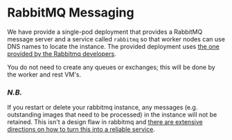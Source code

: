 # RabbitMQ Messaging

We have provide a single-pod deployment that provides a RabbitMQ message server and a service called `rabbitmq` so that worker nodes can use DNS names to locate the instance. The provided deployment uses [the one provided by the Rabbitmq developers](https://hub.docker.com/_/rabbitmq).

You do not need to create any queues or exchanges; this will be done by the worker and rest VM's.

### *N.B.*

If you restart or delete your rabbitmq instance, any messages (e.g. outstanding images that need to be processed) in the instance will not be retained. This isn't a design flaw in rabbitmq and [there are extensive directions on how to turn this into a reliable service](https://www.rabbitmq.com/admin-guide.html).